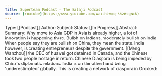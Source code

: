 ```yaml
---
Title: Superteam Podcast - The Balaji Podcast
Source: [Youtube](https://www.youtube.com/watch?v=q-852BsgNck)
---
```

Type:  [[Podcast]] 
Author: 
Subject:
Status: [[In Progress]] 
Abstract:
Summary:
	Why move to Asia
		GDP in Asia is already higher, a lot of innovation is happening there.
	Bulish on Indians, moderately bullish on India
		When people say they are bullish on China, they mean the state. India however, is creating entrepreneurs despite the government.
		[[Meng Wanzhou]] the CEO of huawei got detained in Canada, and the Chinese took two people hostage in return.
		Chinese Diaspora is being impeded by China's diplomatic relations. India is on the other hand being 'underestimated' globally.
		This is creating a network of diaspora in 
Grokked: